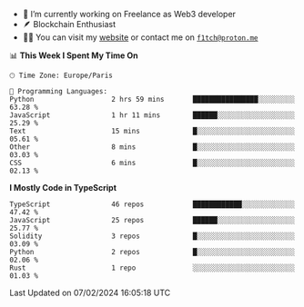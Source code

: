 - 🔭 I’m currently working on Freelance as Web3 developer
- 🪶 Blockchain Enthusiast
- 👨‍💻 You can visit my [website](https://f1tch.xyz) or contact me on [`f1tch@proton.me`](mailto:f1tch@proton.me)

<!--START_SECTION:waka-->
📊 **This Week I Spent My Time On** 

```text
🕑︎ Time Zone: Europe/Paris

💬 Programming Languages: 
Python                   2 hrs 59 mins       ████████████████░░░░░░░░░   63.28 % 
JavaScript               1 hr 11 mins        ██████░░░░░░░░░░░░░░░░░░░   25.29 % 
Text                     15 mins             █░░░░░░░░░░░░░░░░░░░░░░░░   05.61 % 
Other                    8 mins              █░░░░░░░░░░░░░░░░░░░░░░░░   03.03 % 
CSS                      6 mins              █░░░░░░░░░░░░░░░░░░░░░░░░   02.13 % 
```

**I Mostly Code in TypeScript** 

```text
TypeScript               46 repos            ████████████░░░░░░░░░░░░░   47.42 % 
JavaScript               25 repos            ██████░░░░░░░░░░░░░░░░░░░   25.77 % 
Solidity                 3 repos             █░░░░░░░░░░░░░░░░░░░░░░░░   03.09 % 
Python                   2 repos             █░░░░░░░░░░░░░░░░░░░░░░░░   02.06 % 
Rust                     1 repo              ░░░░░░░░░░░░░░░░░░░░░░░░░   01.03 % 
```




 Last Updated on 07/02/2024 16:05:18 UTC
<!--END_SECTION:waka-->
